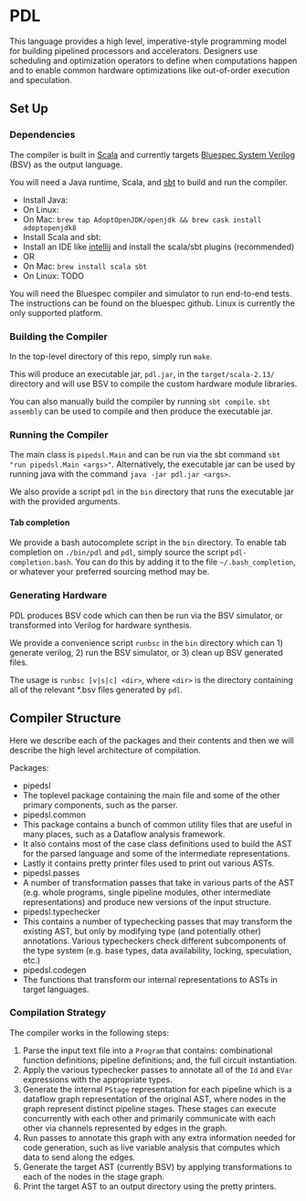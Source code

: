 # PDL

This language provides a high level, imperative-style programming model
for building pipelined processors and accelerators.
Designers use scheduling and optimization operators to define
when computations happen and to enable common hardware optimizations
like out-of-order execution and speculation.

## Set Up

### Dependencies

The compiler is built in [Scala](https://www.scala-lang.org/) and currently targets
[Bluespec System Verilog](https://github.com/B-Lang-org/bsc) (BSV) as the output language.

You will need a Java runtime, Scala, and [sbt](https://www.scala-sbt.org/) to build
and run the compiler.


- Install Java:
 - On Linux:
 - On Mac: `brew tap AdoptOpenJDK/openjdk && brew cask install adoptopenjdk8`
- Install Scala and sbt:
 - Install an IDE like [intellij](https://www.jetbrains.com/idea/) and install the scala/sbt plugins (recommended)
 - OR
 - On Mac: `brew install scala sbt`
 - On Linux: TODO

You will need the Bluespec compiler and simulator to run end-to-end tests.
The instructions can be found on the bluespec github. Linux is currently
the only supported platform.

### Building the Compiler

In the top-level directory of this repo, simply  run `make`.

This will produce an executable jar, `pdl.jar`, in the `target/scala-2.13/` directory
and will use BSV to compile the custom hardware module libraries.

You can also manually build the compiler by running `sbt compile`.
`sbt assembly` can be used to compile and then produce the executable jar.

### Running the Compiler

The main class is `pipedsl.Main` and can be run via
the sbt command `sbt "run pipedsl.Main <args>"`.
Alternatively, the executable jar can be used by
running java with the command `java -jar pdl.jar <args>`.

We also provide a script `pdl` in the `bin` directory that
runs the executable jar with the provided arguments.

#### Tab completion

We provide a bash autocomplete script in the `bin` directory.
To enable tab completion on `./bin/pdl` and `pdl`, simply source
the script `pdl-completion.bash`. You can do this by adding it to
the file `~/.bash_completion`, or whatever your preferred sourcing
method may be.

### Generating Hardware

PDL produces BSV code which can then be run via the BSV simulator,
or transformed into Verilog for hardware synthesis.

We provide a convenience script `runbsc` in the `bin` directory
which can 1) generate verilog, 2) run the BSV simulator, or 3) clean up BSV generated files.

The usage is `runbsc [v|s|c] <dir>`, where `<dir>` is the directory containing all
of the relevant *.bsv files generated by `pdl`.

## Compiler Structure

Here we describe each of the packages and their contents and
then we will describe the high level architecture of compilation.

Packages:

- pipedsl
 - The toplevel package containing the main file and some of the other primary components,
 such as the parser.
- pipedsl.common
 - This package contains a bunch of common utility files that are useful in many places,
 such as a Dataflow analysis framework.
 - It also contains most of the case class definitions used to build the AST for the parsed language
 and some of the intermediate representations.
 - Lastly it contains pretty printer files used to print out various ASTs.
- pipedsl.passes
 - A number of transformation passes that take in various parts of the AST (e.g. whole programs,
 single pipeline modules, other intermediate representations) and produce new versions of
 the input structure.
- pipedsl.typechecker
 - This contains a number of typechecking passes that may transform the existing AST, but only
 by modifying type (and potentially other) annotations. Various typecheckers check different
 subcomponents of the type system (e.g. base types, data availability, locking, speculation, etc.)
- pipedsl.codegen
 - The functions that transform our internal representations to ASTs in target languages.


### Compilation Strategy

The compiler works in the following steps:

1. Parse the input text file into a `Program` that contains:
 combinational function definitions; pipeline definitions; and, the full circuit instantiation.
2. Apply the various typechecker passes to annotate all of the `Id` and `EVar` expressions with
 the appropriate types.
3. Generate the internal `PStage` representation for each pipeline which is a dataflow graph
 representation of the original AST, where nodes in the graph represent distinct pipeline stages.
 These stages can execute concurrently with each other and primarily communicate with each other
 via channels represented by edges in the graph.
4. Run passes to annotate this graph with any extra information needed for code generation,
 such as live variable analysis that computes which data to send along the edges.
5. Generate the target AST (currently BSV) by applying transformations to each of the
 nodes in the stage graph.
6. Print the target AST to an output directory using the pretty printers.
